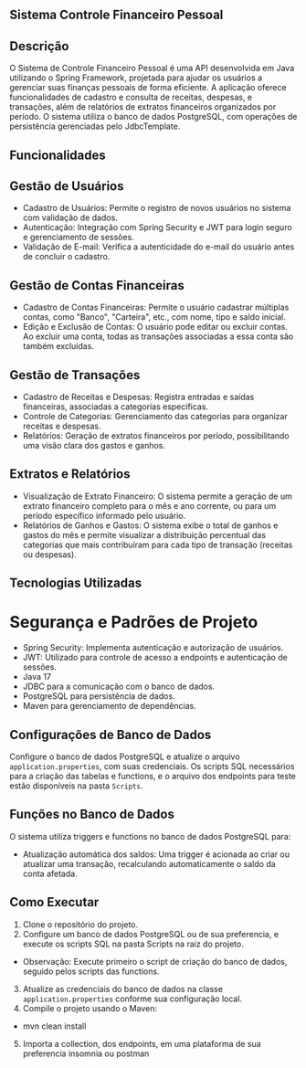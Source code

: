 ## Sistema Controle Financeiro Pessoal

## Descrição

O Sistema de Controle Financeiro Pessoal é uma API desenvolvida em Java utilizando o Spring Framework, projetada para ajudar os usuários a gerenciar suas finanças pessoais de forma eficiente. A aplicação oferece funcionalidades de cadastro e consulta de receitas, despesas, e transações, além de relatórios de extratos financeiros organizados por período. O sistema utiliza o banco de dados PostgreSQL, com operações de persistência gerenciadas pelo JdbcTemplate.

## Funcionalidades

## Gestão de Usuários

- Cadastro de Usuários: Permite o registro de novos usuários no sistema com validação de dados.
- Autenticação: Integração com Spring Security e JWT para login seguro e gerenciamento de sessões.
- Validação de E-mail: Verifica a autenticidade do e-mail do usuário antes de concluir o cadastro.



## Gestão de Contas Financeiras

- Cadastro de Contas Financeiras: Permite o usuário cadastrar múltiplas contas, como "Banco", "Carteira", etc., com nome, tipo e saldo inicial.
- Edição e Exclusão de Contas: O usuário pode editar ou excluir contas. Ao excluir uma conta, todas as transações associadas a essa conta são também excluídas.

## Gestão de Transações

- Cadastro de Receitas e Despesas: Registra entradas e saídas financeiras, associadas a categorias específicas.
- Controle de Categorias: Gerenciamento das categorias para organizar receitas e despesas.
- Relatórios: Geração de extratos financeiros por período, possibilitando uma visão clara dos gastos e ganhos.

## Extratos e Relatórios
- Visualização de Extrato Financeiro: O sistema permite a geração de um extrato financeiro completo para o mês e ano corrente, ou para um período específico informado pelo usuário.
- Relatórios de Ganhos e Gastos: O sistema exibe o total de ganhos e gastos do mês e permite visualizar a distribuição percentual das categorias que mais contribuíram para cada tipo de transação (receitas ou despesas).

## Tecnologias Utilizadas

# Segurança e Padrões de Projeto

- Spring Security: Implementa autenticação e autorização de usuários.
- JWT: Utilizado para controle de acesso a endpoints e autenticação de sessões.
- Java 17
- JDBC para a comunicação com o banco de dados.
- PostgreSQL para persistência de dados.
- Maven para gerenciamento de dependências.


## Configurações de Banco de Dados
Configure o banco de dados PostgreSQL e atualize o arquivo `application.properties`, com suas credenciais. Os scripts SQL necessários para a criação das tabelas e functions, e o arquivo dos endpoints para teste estão disponíveis na pasta `Scripts`.

## Funções no Banco de Dados
O sistema utiliza triggers e functions no banco de dados PostgreSQL para:

- Atualização automática dos saldos: Uma trigger é acionada ao criar ou atualizar uma transação, recalculando automaticamente o saldo da conta afetada.

## Como Executar

1. Clone o repositório do projeto.
2. Configure um banco de dados PostgreSQL ou de sua preferencia, e execute os scripts SQL na pasta Scripts na raiz do projeto.
  - Observação: Execute primeiro o script de criação do banco de dados, seguido pelos scripts das functions.
3. Atualize as credenciais do banco de dados na classe `application.properties` conforme sua configuração local.
4. Compile o projeto usando o Maven:
  - mvn clean install
5. Importa a collection, dos endpoints, em uma plataforma de sua preferencia insomnia ou postman
